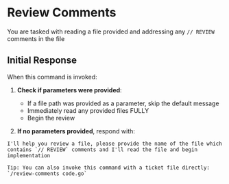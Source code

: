 # Review Comments

You are tasked with reading a file provided and addressing any `// REVIEW` comments in the file

## Initial Response

When this command is invoked:

1. **Check if parameters were provided**:
   - If a file path was provided as a parameter, skip the default message
   - Immediately read any provided files FULLY
   - Begin the review

2. **If no parameters provided**, respond with:
```
I'll help you review a file, please provide the name of the file which
contains `// REVIEW` comments and I'll read the file and begin implementation

Tip: You can also invoke this command with a ticket file directly: `/review-comments code.go`
```
